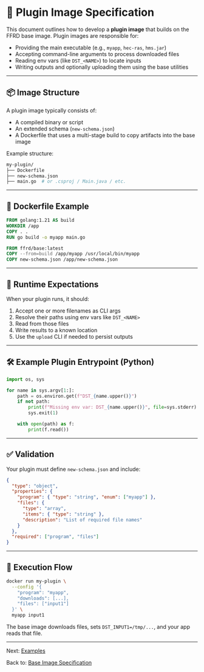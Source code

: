 # 🔌 Plugin Image Specification

This document outlines how to develop a **plugin image** that builds on the FFRD base image. Plugin images are responsible for:

- Providing the main executable (e.g., `myapp`, `hec-ras`, `hms.jar`)
- Accepting command-line arguments to process downloaded files
- Reading env vars (like `DST_<NAME>`) to locate inputs
- Writing outputs and optionally uploading them using the base utilities

---

## 📦 Image Structure

A plugin image typically consists of:

- A compiled binary or script
- An extended schema (`new-schema.json`)
- A Dockerfile that uses a multi-stage build to copy artifacts into the base image

Example structure:

```bash
my-plugin/
├── Dockerfile
├── new-schema.json
├── main.go  # or .csproj / Main.java / etc.
```

---

## 🐳 Dockerfile Example

```Dockerfile
FROM golang:1.21 AS build
WORKDIR /app
COPY . .
RUN go build -o myapp main.go

FROM ffrd/base:latest
COPY --from=build /app/myapp /usr/local/bin/myapp
COPY new-schema.json /app/new-schema.json
```

---

## 🔧 Runtime Expectations

When your plugin runs, it should:

1. Accept one or more filenames as CLI args
2. Resolve their paths using env vars like `DST_<NAME>`
3. Read from those files
4. Write results to a known location
5. Use the `upload` CLI if needed to persist outputs

---

## 🛠️ Example Plugin Entrypoint (Python)

```python
import os, sys

for name in sys.argv[1:]:
    path = os.environ.get(f"DST_{name.upper()}")
    if not path:
        print(f"Missing env var: DST_{name.upper()}", file=sys.stderr)
        sys.exit(1)

    with open(path) as f:
        print(f.read())
```

---

## ✅ Validation

Your plugin must define `new-schema.json` and include:

```json
{
  "type": "object",
  "properties": {
    "program": { "type": "string", "enum": ["myapp"] },
    "files": {
      "type": "array",
      "items": { "type": "string" },
      "description": "List of required file names"
    }
  },
  "required": ["program", "files"]
}
```

---

## 🚀 Execution Flow

```bash
docker run my-plugin \
  --config '{
    "program": "myapp",
    "downloads": [...],
    "files": ["input1"]
  }' \
  myapp input1
```

The base image downloads files, sets `DST_INPUT1=/tmp/...`, and your app reads that file.

---

Next: [Examples](plugin.md)

Back to: [Base Image Specification](base.md)

